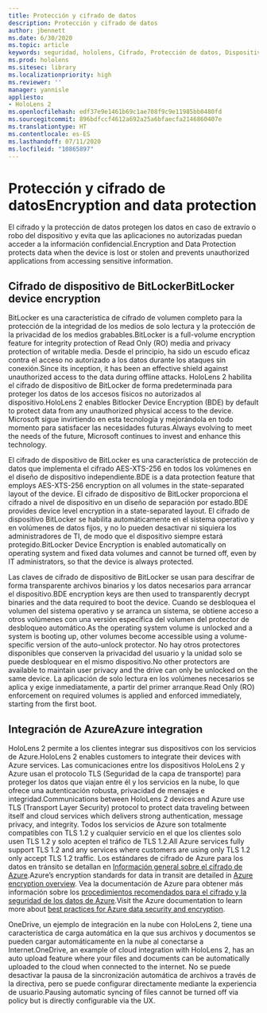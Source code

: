 ```yaml
---
title: Protección y cifrado de datos
description: Protección y cifrado de datos
author: jbennett
ms.date: 6/30/2020
ms.topic: article
keywords: seguridad, hololens, Cifrado, Protección de datos, Dispositivo BitLocker, BitLocker, bitlocker, cifrado bitlocker, integración con azure,
ms.prod: hololens
ms.sitesec: library
ms.localizationpriority: high
ms.reviewer: ''
manager: yannisle
appliesto:
- HoloLens 2
ms.openlocfilehash: edf37e9e1461b69c1ae708f9c9e11985bb0480fd
ms.sourcegitcommit: 896bdfccf4612a692a25a6bfaecfa2146860407e
ms.translationtype: HT
ms.contentlocale: es-ES
ms.lasthandoff: 07/11/2020
ms.locfileid: "10865897"
---
```

# <span data-ttu-id="eaec2-104">Protección y cifrado de datos</span><span class="sxs-lookup"><span data-stu-id="eaec2-104">Encryption and data protection</span></span>

<span data-ttu-id="eaec2-105">El cifrado y la protección de datos protegen los datos en caso de extravío o robo del dispositivo y evita que las aplicaciones no autorizadas puedan acceder a la información confidencial.</span><span class="sxs-lookup"><span data-stu-id="eaec2-105">Encryption and Data Protection protects data when the device is lost or stolen and prevents unauthorized applications from accessing sensitive information.</span></span>

## <span data-ttu-id="eaec2-106">Cifrado de dispositivo de BitLocker</span><span class="sxs-lookup"><span data-stu-id="eaec2-106">BitLocker device encryption</span></span>

<span data-ttu-id="eaec2-107">BitLocker es una característica de cifrado de volumen completo para la protección de la integridad de los medios de solo lectura y la protección de la privacidad de los medios grabables.</span><span class="sxs-lookup"><span data-stu-id="eaec2-107">BitLocker is a full-volume encryption feature for integrity protection of Read Only (RO) media and privacy protection of writable media.</span></span>  <span data-ttu-id="eaec2-108">Desde el principio, ha sido un escudo eficaz contra el acceso no autorizado a los datos durante los ataques sin conexión.</span><span class="sxs-lookup"><span data-stu-id="eaec2-108">Since its inception, it has been an effective shield against unauthorized access to the data during offline attacks.</span></span> <span data-ttu-id="eaec2-109">HoloLens 2 habilita el cifrado de dispositivo de BitLocker de forma predeterminada para proteger los datos de los accesos físicos no autorizados al dispositivo.</span><span class="sxs-lookup"><span data-stu-id="eaec2-109">HoloLens 2 enables Bitlocker Device Encryption (BDE) by default to protect data from any unauthorized physical access to the device.</span></span> <span data-ttu-id="eaec2-110">Microsoft sigue invirtiendo en esta tecnología y mejorándola en todo momento para satisfacer las necesidades futuras.</span><span class="sxs-lookup"><span data-stu-id="eaec2-110">Always evolving to meet the needs of the future, Microsoft continues to invest and enhance this technology.</span></span>

<span data-ttu-id="eaec2-111">El cifrado de dispositivo de BitLocker es una característica de protección de datos que implementa el cifrado AES-XTS-256 en todos los volúmenes en el diseño de dispositivo independiente.</span><span class="sxs-lookup"><span data-stu-id="eaec2-111">BDE is a data protection feature that employs AES-XTS-256 encryption on all volumes in the state-separated layout of the device.</span></span> <span data-ttu-id="eaec2-112">El cifrado de dispositivo de BitLocker proporciona el cifrado a nivel de dispositivo en un diseño de separación por estado.</span><span class="sxs-lookup"><span data-stu-id="eaec2-112">BDE provides device level encryption in a state-separated layout.</span></span> <span data-ttu-id="eaec2-113">El cifrado de dispositivo BitLocker se habilita automáticamente en el sistema operativo y en volúmenes de datos fijos, y no lo pueden desactivar ni siquiera los administradores de TI, de modo que el dispositivo siempre estará protegido.</span><span class="sxs-lookup"><span data-stu-id="eaec2-113">BitLocker Device Encryption is enabled automatically on operating system and fixed data volumes and cannot be turned off, even by IT administrators, so that the device is always protected.</span></span>

<span data-ttu-id="eaec2-114">Las claves de cifrado de dispositivo de BitLocker se usan para descifrar de forma transparente archivos binarios y los datos necesarios para arrancar el dispositivo.</span><span class="sxs-lookup"><span data-stu-id="eaec2-114">BDE encryption keys are then used to transparently decrypt binaries and the data required to boot the device.</span></span> <span data-ttu-id="eaec2-115">Cuando se desbloquea el volumen del sistema operativo y se arranca un sistema, se obtiene acceso a otros volúmenes con una versión específica del volumen del protector de desbloqueo automático.</span><span class="sxs-lookup"><span data-stu-id="eaec2-115">As the operating system volume is unlocked and a system is booting up, other volumes become accessible using a volume-specific version of the auto-unlock protector.</span></span> <span data-ttu-id="eaec2-116">No hay otros protectores disponibles que conserven la privacidad del usuario y la unidad solo se puede desbloquear en el mismo dispositivo.</span><span class="sxs-lookup"><span data-stu-id="eaec2-116">No other protectors are available to maintain user privacy and the drive can only be unlocked on the same device.</span></span> <span data-ttu-id="eaec2-117">La aplicación de solo lectura en los volúmenes necesarios se aplica y exige inmediatamente, a partir del primer arranque.</span><span class="sxs-lookup"><span data-stu-id="eaec2-117">Read Only (RO) enforcement on required volumes is applied and enforced immediately, starting from the first boot.</span></span>

## <span data-ttu-id="eaec2-118">Integración de Azure</span><span class="sxs-lookup"><span data-stu-id="eaec2-118">Azure integration</span></span> 

<span data-ttu-id="eaec2-119">HoloLens 2 permite a los clientes integrar sus dispositivos con los servicios de Azure.</span><span class="sxs-lookup"><span data-stu-id="eaec2-119">HoloLens 2 enables customers to integrate their devices with Azure services.</span></span> <span data-ttu-id="eaec2-120">Las comunicaciones entre los dispositivos HoloLens 2 y Azure usan el protocolo TLS (Seguridad de la capa de transporte) para proteger los datos que viajan entre él y los servicios en la nube, lo que ofrece una autenticación robusta, privacidad de mensajes e integridad.</span><span class="sxs-lookup"><span data-stu-id="eaec2-120">Communications between HoloLens 2 devices and Azure use TLS (Transport Layer Security) protocol to protect data traveling between itself and cloud services which delivers strong authentication, message privacy, and integrity.</span></span> <span data-ttu-id="eaec2-121">Todos los servicios de Azure son totalmente compatibles con TLS 1.2 y cualquier servicio en el que los clientes solo usen TLS 1.2 y solo acepten el tráfico de TLS 1.2.</span><span class="sxs-lookup"><span data-stu-id="eaec2-121">All Azure services fully support TLS 1.2 and any services where customers are using only TLS 1.2 only accept TLS 1.2 traffic.</span></span> <span data-ttu-id="eaec2-122">Los estándares de cifrado de Azure para los datos en tránsito se detallan en [Información general sobre el cifrado de Azure](https://docs.microsoft.com/azure/security/fundamentals/encryption-overview).</span><span class="sxs-lookup"><span data-stu-id="eaec2-122">Azure’s encryption standards for data in transit are detailed in [Azure encryption overview](https://docs.microsoft.com/azure/security/fundamentals/encryption-overview).</span></span> <span data-ttu-id="eaec2-123">Vea la documentación de Azure para obtener más información sobre los [procedimientos recomendados para el cifrado y la seguridad de los datos de Azure](https://docs.microsoft.com/azure/security/fundamentals/data-encryption-best-practices).</span><span class="sxs-lookup"><span data-stu-id="eaec2-123">Visit the Azure documentation to learn more about [best practices for Azure data security and encryption](https://docs.microsoft.com/azure/security/fundamentals/data-encryption-best-practices).</span></span> 

<span data-ttu-id="eaec2-124">OneDrive, un ejemplo de integración en la nube con HoloLens 2, tiene una característica de carga automática en la que sus archivos y documentos se pueden cargar automáticamente en la nube al conectarse a Internet.</span><span class="sxs-lookup"><span data-stu-id="eaec2-124">OneDrive, an example of cloud integration with HoloLens 2, has an auto upload feature where your files and documents can be automatically uploaded to the cloud when connected to the internet.</span></span> <span data-ttu-id="eaec2-125">No se puede desactivar la pausa de la sincronización automática de archivos a través de la directiva, pero se puede configurar directamente mediante la experiencia de usuario.</span><span class="sxs-lookup"><span data-stu-id="eaec2-125">Pausing automatic syncing of files cannot be turned off via policy but is directly configurable via the UX.</span></span> 
